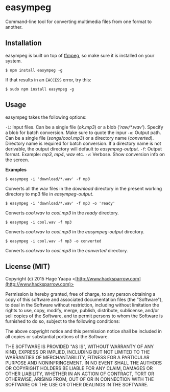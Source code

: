 # easympeg

Command-line tool for converting multimedia files from one format to another.

## Installation

easympeg is built on top of [ffmpeg](https://www.ffmpeg.org/), so make sure it is installed on your system.

```
$ npm install easympeg -g
```

If that results in an `EACCESS` error, try this:

```
$ sudo npm install easympeg -g
```

## Usage

easympeg takes the following options:

`-i`: Input files. Can be a single file (*ok.mp3*) or a blob (*'raw/\*.wav'*). Specify a blob for batch conversion. Make sure to quote the inpur
`-o`: Output path. Can be a single file (*songs/cool.mp3*) or a directory name (*converted*). Directory name is required for batch conversion. If a directory name is not derivable, the output directory will default to *easympeg-output*.
`-f`: Output format. Example: *mp3*, *mp4*, *wav* etc.
`-v`: Verbose. Show conversion info on the screen.

**Examples**

```
$ easympeg -i 'download/*.wav' -f mp3
```
Converts all the wav files in the *download* directory in the present working directory to mp3 file in *easympeg-output*.

```
$ easympeg -i 'download/*.wav' -f mp3 -o 'ready'
```
Converts *cool.wav* to *cool.mp3* in the *ready* directory.

```
$ easympeg -i cool.wav -f mp3
```
Converts *cool.wav* to *cool.mp3* in the *easympeg-output* directory.

```
$ easympeg -i cool.wav -f mp3 -o converted
```
Converts *cool.wav* to *cool.mp3* in the *converted* directory.

## License (MIT)

Copyright (c) 2015 Hage Yaapa <[http://www.hacksparrow.com](http://www.hacksparrow.com)>

Permission is hereby granted, free of charge, to any person obtaining a copy
of this software and associated documentation files (the "Software"), to deal
in the Software without restriction, including without limitation the rights
to use, copy, modify, merge, publish, distribute, sublicense, and/or sell
copies of the Software, and to permit persons to whom the Software is
furnished to do so, subject to the following conditions:

The above copyright notice and this permission notice shall be included in
all copies or substantial portions of the Software.

THE SOFTWARE IS PROVIDED "AS IS", WITHOUT WARRANTY OF ANY KIND, EXPRESS OR
IMPLIED, INCLUDING BUT NOT LIMITED TO THE WARRANTIES OF MERCHANTABILITY,
FITNESS FOR A PARTICULAR PURPOSE AND NONINFRINGEMENT. IN NO EVENT SHALL THE
AUTHORS OR COPYRIGHT HOLDERS BE LIABLE FOR ANY CLAIM, DAMAGES OR OTHER
LIABILITY, WHETHER IN AN ACTION OF CONTRACT, TORT OR OTHERWISE, ARISING FROM, OUT OF OR IN CONNECTION WITH THE SOFTWARE OR THE USE OR OTHER DEALINGS IN THE SOFTWARE.
